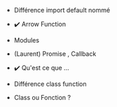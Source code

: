 * Différence import default nommé

* ✔️ Arrow Function
* Modules
* (Laurent) Promise , Callback
* ✔️  Qu'est ce que ...

* Différence class function
* Class ou Fonction ?